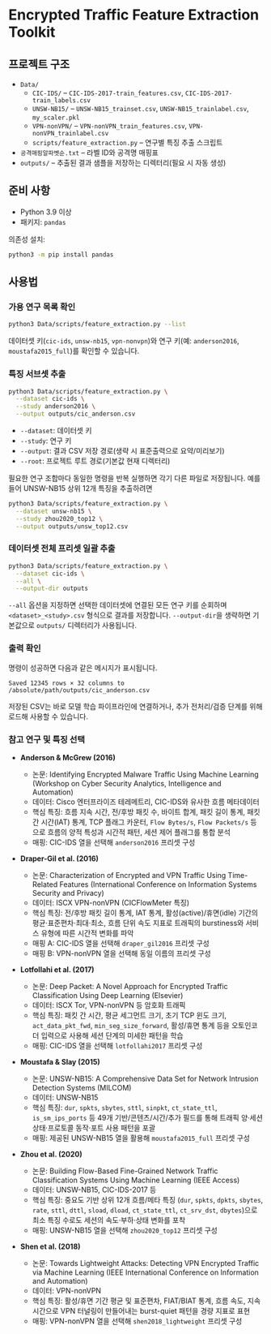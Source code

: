 # Encrypted Traffic Feature Extraction Toolkit

## 프로젝트 구조

- `Data/`  
  - `CIC-IDS/` – `CIC-IDS-2017-train_features.csv`, `CIC-IDS-2017-train_labels.csv`  
  - `UNSW-NB15/` – `UNSW-NB15_trainset.csv`, `UNSW-NB15_trainlabel.csv`, `my_scaler.pkl`  
  - `VPN-nonVPN/` – `VPN-nonVPN_train_features.csv`, `VPN-nonVPN_trainlabel.csv`  
  - `scripts/feature_extraction.py` – 연구별 특징 추출 스크립트
- `공격매핑알파벳순.txt` – 라벨 ID와 공격명 매핑표
- `outputs/` – 추출된 결과 샘플을 저장하는 디렉터리(필요 시 자동 생성)

## 준비 사항

- Python 3.9 이상
- 패키지: `pandas`

의존성 설치:

```bash
python3 -m pip install pandas
```

## 사용법

### 가용 연구 목록 확인

```bash
python3 Data/scripts/feature_extraction.py --list
```

데이터셋 키(`cic-ids`, `unsw-nb15`, `vpn-nonvpn`)와 연구 키(예: `anderson2016`, `moustafa2015_full`)를 확인할 수 있습니다.

### 특징 서브셋 추출

```bash
python3 Data/scripts/feature_extraction.py \
  --dataset cic-ids \
  --study anderson2016 \
  --output outputs/cic_anderson.csv
```

- `--dataset`: 데이터셋 키  
- `--study`: 연구 키  
- `--output`: 결과 CSV 저장 경로(생략 시 표준출력으로 요약/미리보기)
- `--root`: 프로젝트 루트 경로(기본값 현재 디렉터리)

필요한 연구 조합마다 동일한 명령을 반복 실행하면 각기 다른 파일로 저장됩니다. 예를 들어 UNSW-NB15 상위 12개 특징을 추출하려면

```bash
python3 Data/scripts/feature_extraction.py \
  --dataset unsw-nb15 \
  --study zhou2020_top12 \
  --output outputs/unsw_top12.csv
```

### 데이터셋 전체 프리셋 일괄 추출

```bash
python3 Data/scripts/feature_extraction.py \
  --dataset cic-ids \
  --all \
  --output-dir outputs
```

`--all` 옵션을 지정하면 선택한 데이터셋에 연결된 모든 연구 키를 순회하며 `<dataset>_<study>.csv` 형식으로 결과를 저장합니다. `--output-dir`을 생략하면 기본값으로 `outputs/` 디렉터리가 사용됩니다.

### 출력 확인

명령이 성공하면 다음과 같은 메시지가 표시됩니다.

```
Saved 12345 rows × 32 columns to /absolute/path/outputs/cic_anderson.csv
```

저장된 CSV는 바로 모델 학습 파이프라인에 연결하거나, 추가 전처리/검증 단계를 위해 로드해 사용할 수 있습니다.


### 참고 연구 및 특징 선택

- **Anderson & McGrew (2016)**  
  - 논문: Identifying Encrypted Malware Traffic Using Machine Learning (Workshop on Cyber Security Analytics, Intelligence and Automation)  
  - 데이터: Cisco 엔터프라이즈 테레메트리, CIC-IDS와 유사한 흐름 메타데이터  
  - 핵심 특징: 흐름 지속 시간, 전/후방 패킷 수, 바이트 합계, 패킷 길이 통계, 패킷 간 시간(IAT) 통계, TCP 플래그 카운터, `Flow Bytes/s`, `Flow Packets/s` 등으로 흐름의 양적 특성과 시간적 패턴, 세션 제어 플래그를 통합 분석  
  - 매핑: CIC-IDS 열을 선택해 `anderson2016` 프리셋 구성

- **Draper-Gil et al. (2016)**  
  - 논문: Characterization of Encrypted and VPN Traffic Using Time-Related Features (International Conference on Information Systems Security and Privacy)  
  - 데이터: ISCX VPN-nonVPN (CICFlowMeter 특징)  
  - 핵심 특징: 전/후방 패킷 길이 통계, IAT 통계, 활성(active)/휴면(idle) 기간의 평균·표준편차·최대·최소, 흐름 단위 속도 지표로 트래픽의 burstiness와 서비스 유형에 따른 시간적 변화를 파악  
  - 매핑 A: CIC-IDS 열을 선택해 `draper_gil2016` 프리셋 구성  
  - 매핑 B: VPN-nonVPN 열을 선택해 동일 이름의 프리셋 구성

- **Lotfollahi et al. (2017)**  
  - 논문: Deep Packet: A Novel Approach for Encrypted Traffic Classification Using Deep Learning (Elsevier)  
  - 데이터: ISCX Tor, VPN-nonVPN 등 암호화 트래픽  
  - 핵심 특징: 패킷 간 시간, 평균 세그먼트 크기, 초기 TCP 윈도 크기, `act_data_pkt_fwd`, `min_seg_size_forward`, 활성/휴면 통계 등을 오토인코더 입력으로 사용해 세션 단계의 미세한 패턴을 학습  
  - 매핑: CIC-IDS 열을 선택해 `lotfollahi2017` 프리셋 구성

- **Moustafa & Slay (2015)**  
  - 논문: UNSW-NB15: A Comprehensive Data Set for Network Intrusion Detection Systems (MILCOM)  
  - 데이터: UNSW-NB15  
  - 핵심 특징: `dur`, `spkts`, `sbytes`, `sttl`, `sinpkt`, `ct_state_ttl`, `is_sm_ips_ports` 등 49개 기반/콘텐츠/시간/추가 필드를 통해 트래픽 양·세션 상태·프로토콜 동작·포트 사용 패턴을 포괄  
  - 매핑: 제공된 UNSW-NB15 열을 활용해 `moustafa2015_full` 프리셋 구성

- **Zhou et al. (2020)**  
  - 논문: Building Flow-Based Fine-Grained Network Traffic Classification Systems Using Machine Learning (IEEE Access)  
  - 데이터: UNSW-NB15, CIC-IDS-2017 등  
  - 핵심 특징: 중요도 기반 상위 12개 흐름/메타 특징 (`dur`, `spkts`, `dpkts`, `sbytes`, `rate`, `sttl`, `dttl`, `sload`, `dload`, `ct_state_ttl`, `ct_srv_dst`, `dbytes`)으로 최소 특징 수로도 세션의 속도·부하·상태 변화를 포착  
  - 매핑: UNSW-NB15 열을 선택해 `zhou2020_top12` 프리셋 구성

- **Shen et al. (2018)**  
  - 논문: Towards Lightweight Attacks: Detecting VPN Encrypted Traffic via Machine Learning (IEEE International Conference on Information and Automation)  
  - 데이터: VPN-nonVPN  
  - 핵심 특징: 활성/휴면 기간 평균 및 표준편차, FIAT/BIAT 통계, 흐름 속도, 지속 시간으로 VPN 터널링이 만들어내는 burst-quiet 패턴을 경량 지표로 표현  
  - 매핑: VPN-nonVPN 열을 선택해 `shen2018_lightweight` 프리셋 구성